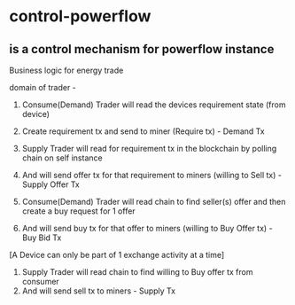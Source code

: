 # **control-powerflow** 

## is a control mechanism for powerflow instance
Business logic for energy trade

domain of trader - 
1. Consume(Demand) Trader will read the devices requirement state (from device)
2. Create requirement tx and send to miner (Require tx) - Demand Tx

1. Supply Trader will read for requirement tx in the blockchain by polling chain on self instance
2. And will send offer tx for that requirement to miners (willing to Sell tx) - Supply Offer Tx

1. Consume(Demand) Trader will read chain to find seller(s) offer and then create a buy request for 1 offer
2. And will send buy tx for that offer to miners (willing to Buy Offer tx) - Buy Bid Tx

[A Device can only be part of 1 exchange activity at a time]
1. Supply Trader will read chain to find willing to Buy offer tx from consumer
2. And will send sell tx to miners - Supply Tx
